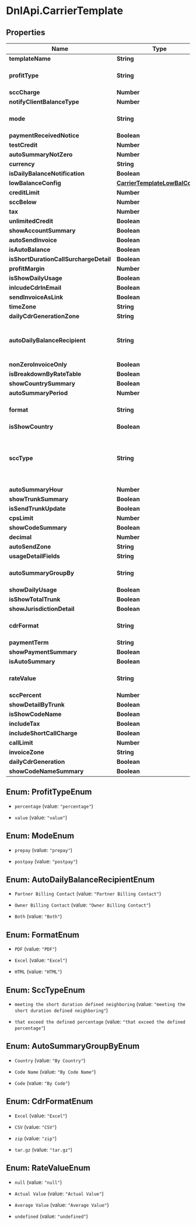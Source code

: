 # DnlApi.CarrierTemplate

## Properties
Name | Type | Description | Notes
------------ | ------------- | ------------- | -------------
**templateName** | **String** |  | [optional] 
**profitType** | **String** |  | [optional] [default to &#39;percentage&#39;]
**sccCharge** | **Number** |  | [optional] 
**notifyClientBalanceType** | **Number** |  | [optional] 
**mode** | **String** |  | [optional] [default to &#39;prepay&#39;]
**paymentReceivedNotice** | **Boolean** |  | [optional] 
**testCredit** | **Number** |  | [optional] 
**autoSummaryNotZero** | **Number** |  | [optional] 
**currency** | **String** |  | [optional] 
**isDailyBalanceNotification** | **Boolean** |  | [optional] 
**lowBalanceConfig** | [**CarrierTemplateLowBalConfig**](CarrierTemplateLowBalConfig.md) |  | [optional] 
**creditLimit** | **Number** |  | [optional] 
**sccBelow** | **Number** |  | [optional] 
**tax** | **Number** |  | [optional] 
**unlimitedCredit** | **Boolean** |  | [optional] 
**showAccountSummary** | **Boolean** |  | [optional] 
**autoSendInvoice** | **Boolean** |  | [optional] 
**isAutoBalance** | **Boolean** |  | [optional] 
**isShortDurationCallSurchargeDetail** | **Boolean** |  | [optional] 
**profitMargin** | **Number** |  | [optional] 
**isShowDailyUsage** | **Boolean** |  | [optional] 
**inlcudeCdrInEmail** | **Boolean** |  | [optional] 
**sendInvoiceAsLink** | **Boolean** |  | [optional] 
**timeZone** | **String** |  | [optional] 
**dailyCdrGenerationZone** | **String** |  | [optional] 
**autoDailyBalanceRecipient** | **String** |  | [optional] [default to &#39;Partner Billing Contact&#39;]
**nonZeroInvoiceOnly** | **Boolean** |  | [optional] 
**isBreakdownByRateTable** | **Boolean** |  | [optional] 
**showCountrySummary** | **Boolean** |  | [optional] 
**autoSummaryPeriod** | **Number** |  | [optional] 
**format** | **String** |  | [optional] [default to &#39;PDF&#39;]
**isShowCountry** | **Boolean** |  | [optional] 
**sccType** | **String** |  | [optional] [default to &#39;meeting the short duration defined neighboring&#39;]
**autoSummaryHour** | **Number** |  | [optional] 
**showTrunkSummary** | **Boolean** |  | [optional] 
**isSendTrunkUpdate** | **Boolean** |  | [optional] 
**cpsLimit** | **Number** |  | [optional] 
**showCodeSummary** | **Boolean** |  | [optional] 
**decimal** | **Number** |  | [optional] 
**autoSendZone** | **String** |  | [optional] 
**usageDetailFields** | **String** |  | [optional] 
**autoSummaryGroupBy** | **String** |  | [optional] [default to &#39;By Country&#39;]
**showDailyUsage** | **Boolean** |  | [optional] 
**isShowTotalTrunk** | **Boolean** |  | [optional] 
**showJurisdictionDetail** | **Boolean** |  | [optional] 
**cdrFormat** | **String** |  | [optional] [default to &#39;Excel&#39;]
**paymentTerm** | **String** |  | [optional] 
**showPaymentSummary** | **Boolean** |  | [optional] 
**isAutoSummary** | **Boolean** |  | [optional] 
**rateValue** | **String** |  | [optional] [default to &#39;null&#39;]
**sccPercent** | **Number** |  | [optional] 
**showDetailByTrunk** | **Boolean** |  | [optional] 
**isShowCodeName** | **Boolean** |  | [optional] 
**includeTax** | **Boolean** |  | [optional] 
**includeShortCallCharge** | **Boolean** |  | [optional] 
**callLimit** | **Number** |  | [optional] 
**invoiceZone** | **String** |  | [optional] 
**dailyCdrGeneration** | **Boolean** |  | [optional] 
**showCodeNameSummary** | **Boolean** |  | [optional] 


<a name="ProfitTypeEnum"></a>
## Enum: ProfitTypeEnum


* `percentage` (value: `"percentage"`)

* `value` (value: `"value"`)




<a name="ModeEnum"></a>
## Enum: ModeEnum


* `prepay` (value: `"prepay"`)

* `postpay` (value: `"postpay"`)




<a name="AutoDailyBalanceRecipientEnum"></a>
## Enum: AutoDailyBalanceRecipientEnum


* `Partner Billing Contact` (value: `"Partner Billing Contact"`)

* `Owner Billing Contact` (value: `"Owner Billing Contact"`)

* `Both` (value: `"Both"`)




<a name="FormatEnum"></a>
## Enum: FormatEnum


* `PDF` (value: `"PDF"`)

* `Excel` (value: `"Excel"`)

* `HTML` (value: `"HTML"`)




<a name="SccTypeEnum"></a>
## Enum: SccTypeEnum


* `meeting the short duration defined neighboring` (value: `"meeting the short duration defined neighboring"`)

* `that exceed the defined percentage` (value: `"that exceed the defined percentage"`)




<a name="AutoSummaryGroupByEnum"></a>
## Enum: AutoSummaryGroupByEnum


* `Country` (value: `"By Country"`)

* `Code Name` (value: `"By Code Name"`)

* `Code` (value: `"By Code"`)




<a name="CdrFormatEnum"></a>
## Enum: CdrFormatEnum


* `Excel` (value: `"Excel"`)

* `CSV` (value: `"CSV"`)

* `zip` (value: `"zip"`)

* `tar.gz` (value: `"tar.gz"`)




<a name="RateValueEnum"></a>
## Enum: RateValueEnum


* `null` (value: `"null"`)

* `Actual Value` (value: `"Actual Value"`)

* `Average Value` (value: `"Average Value"`)

* `undefined` (value: `"undefined"`)




